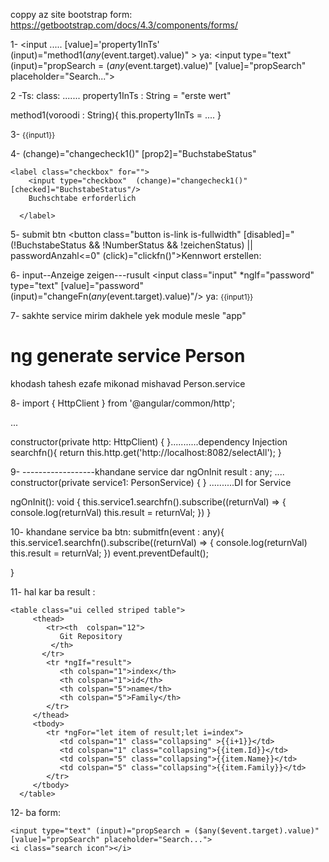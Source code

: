 coppy az site bootstrap
form:
https://getbootstrap.com/docs/4.3/components/forms/

1-
<input ..... [value]='property1InTs' (input)="method1($any($event.target).value)" >
ya:
    <input type="text" (input)="propSearch = ($any($event.target).value)" [value]="propSearch" placeholder="Search...">

2
-Ts:
class:
.......
property1InTs : String = "erste wert"

method1(voroodi : String){
    this.property1InTs = ....
}

3-
<small>{{input1}}</small>

4-
(change)="changecheck1()"
[prop2]="BuchstabeStatus"

    <label class="checkbox" for="">
        <input type="checkbox"  (change)="changecheck1()" [checked]="BuchstabeStatus"/>
        Buchschtabe erforderlich

      </label>

5-
submit btn
    <button class="button is-link is-fullwidth" [disabled]="(!BuchstabeStatus && !NumberStatus && !zeichenStatus) || passwordAnzahl<=0" (click)="clickfn()">Kennwort erstellen:</button>

6-
input--Anzeige zeigen---rusult
    <input class="input" *ngIf="password" type="text" [value]="password" (input)="changeFn($any($event.target).value)"/>
ya:
<small>{{input1}}</small>

7-
sakhte service
mirim dakhele yek module mesle "app"
# ng generate service Person
khodash tahesh ezafe mikonad mishavad Person.service

8-
import { HttpClient } from '@angular/common/http';

...

 constructor(private http: HttpClient) { }...........dependency Injection
    searchfn(){
    return this.http.get('http://localhost:8082/selectAll');
 }

 9-
 ------------------khandane service dar ngOnInit
 result : any;
 ....
  constructor(private service1: PersonService) { } ..........DI for Service

  ngOnInit(): void {
    this.service1.searchfn().subscribe((returnVal) => {
      console.log(returnVal)
      this.result = returnVal;
    })
  }

10-
khandane service ba btn:
  submitfn(event : any){
   this.service1.searchfn().subscribe((returnVal) => {
    console.log(returnVal)
    this.result = returnVal;
  })
   event.preventDefault();

  }

  11-
  hal kar ba result :


    <table class="ui celled striped table">
         <thead>
            <tr><th  colspan="12">
               Git Repository
             </th>
           </tr>
            <tr *ngIf="result">
               <th colspan="1">index</th>
               <th colspan="1">id</th>
               <th colspan="5">name</th>
               <th colspan="5">Family</th>
            </tr>
         </thead>
         <tbody>
            <tr *ngFor="let item of result;let i=index">
               <td colspan="1" class="collapsing" >{{i+1}}</td>
               <td colspan="1" class="collapsing">{{item.Id}}</td>
               <td colspan="5" class="collapsing">{{item.Name}}</td>
               <td colspan="5" class="collapsing">{{item.Family}}</td>
            </tr>
         </tbody>
      </table>
   



12- 
ba form:
 <form (submit)="submitfn($event)">  

    <input type="text" (input)="propSearch = ($any($event.target).value)" [value]="propSearch" placeholder="Search...">
    <i class="search icon"></i>
   </form>